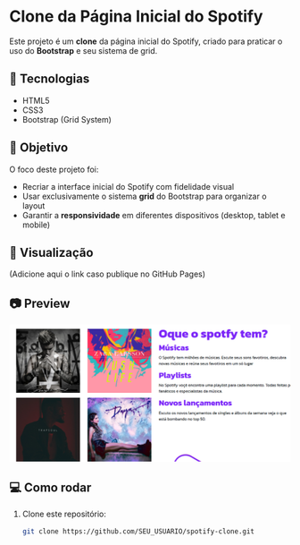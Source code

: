 # Clone da Página Inicial do Spotify

Este projeto é um **clone** da página inicial do Spotify, criado para praticar o uso do **Bootstrap** e seu sistema de grid.

## 🚀 Tecnologias

- HTML5
- CSS3
- Bootstrap (Grid System)

## 🎯 Objetivo

O foco deste projeto foi:

- Recriar a interface inicial do Spotify com fidelidade visual
- Usar exclusivamente o sistema **grid** do Bootstrap para organizar o layout
- Garantir a **responsividade** em diferentes dispositivos (desktop, tablet e mobile)

## 🔗 Visualização

(Adicione aqui o link caso publique no GitHub Pages)

## 📷 Preview

![Print do projeto](imagens/readme.png)

## 💻 Como rodar

1. Clone este repositório:
   ```bash
   git clone https://github.com/SEU_USUARIO/spotify-clone.git
